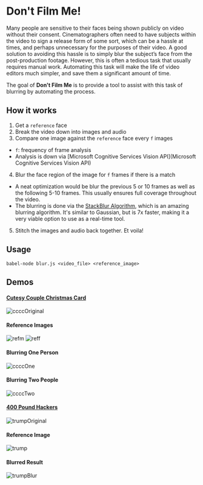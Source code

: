 [ccccOriginal]: http://i.giphy.com/WbAs1TaJw5N4c.gif "CCCC Original"
[ccccOne]: http://i.giphy.com/8bLPddEM8Xrqw.gif "CCCC One"
[ccccTwo]: http://i.giphy.com/wIIqNYtXf7gty.gif "CCCC Two"
[trumpOriginal]: http://i.giphy.com/98b3hH52z4zVm.gif "Trump Original"
[trumpBlur]: http://i.giphy.com/qSZWjHWESJNhC.gif "trumpBlur"

[reff]: http://i.imgur.com/b6CbKeq.png "Female Reference"
[refm]: http://i.imgur.com/ePWGgnv.png "Male Reference"
[trump]: http://i.imgur.com/E6kxkWi.png "Trump Reference"

# Don't Film Me!

Many people are sensitive to their faces being shown publicly on video without
their consent. Cinematographers often need to have subjects within the video
to sign a release form of some sort, which can be a hassle at times, and
perhaps unnecessary for the purposes of their video. A good solution to avoiding
this hassle is to simply blur the subject’s face from the post-production
footage. However, this is often a tedious task that usually requires manual
work. Automating this task will make the life of video editors much simpler,
and save them a significant amount of time.

The goal of **Don't Film Me** is to provide a tool to assist with this task of
blurring by automating the process.

## How it works

1. Get a `reference` face
2. Break the video down into images and audio
3. Compare one image against the `reference` face every `f` images
  - `f`: frequency of frame analysis
  - Analysis is down via [Microsoft Cognitive Services Vision API](Microsoft Cognitive Services Vision API)

4. Blur the face region of the image for `f` frames if there is a match
  - A neat optimization would be blur the previous 5 or 10 frames as well as
    the following 5-10 frames. This usually ensures full coverage throughout the
    video.
  - The blurring is done via the [StackBlur Algorithm](https://github.com/flozz/StackBlur), which is an amazing
    blurring algorithm. It's similar to Gaussian, but is 7x faster, making it
    a very viable option to use as a real-time tool.
5. Stitch the images and audio back together. Et voila!

## Usage

`babel-node blur.js <video_file> <reference_image>`

## Demos

#### [Cutesy Couple Christmas Card](https://www.youtube.com/watch?v=LU-Jgn7HKNQ)
![ccccOriginal]

#### Reference Images
![refm]
![reff]

#### Blurring One Person
![ccccOne]

#### Blurring Two People
![ccccTwo]

#### [400 Pound Hackers](https://www.youtube.com/watch?v=XfVce4rELAY)
![trumpOriginal]

#### Reference Image
![trump]

#### Blurred Result
![trumpBlur]
